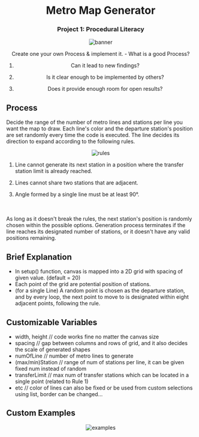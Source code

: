 <div align ="center">

# Metro Map Generator

### Project 1: Procedural Literacy

![banner](https://github.com/dustto24k/weekly-p5js-23FW/assets/105871083/37d8820d-b123-4472-9a22-31b9056ed71d)

Create one your own Process & implement it. - What is a good Process?

1. Can it lead to new findings?                   

2. Is it clear enough to be implemented by others?

3. Does it provide enough room for open results?  

</div>

## Process

Decide the range of the number of metro lines and stations per line you want the map to draw. Each line's color and the departure station's position are set randomly every time the code is executed. The line decides its direction to expand according to the following rules.

<div align ="center">

![rules](https://github.com/dustto24k/weekly-p5js-23FW/assets/105871083/bf60fe91-b0a7-435e-8af8-5c09ede03b38)

</div>

1. Line cannot generate its next station in a position where the transfer station limit is already reached.

2. Lines cannot share two stations that are adjacent.

3. Angle formed by a single line must be at least 90°.

<br></br>
As long as it doesn't break the rules, the next station's position is randomly chosen within the possible options. Generation process terminates if the line reaches its designated number of stations, or it doesn't have any valid positions remaining.

## Brief Explanation

- In setup() function, canvas is mapped into a 2D grid with spacing of given value. (default = 20)
- Each point of the grid are potential position of stations.
- (for a single Line) A random point is chosen as the departure station, and by every loop, the next point to move to is designated within eight adjacent points, following the rule.

## Customizable Variables
- width, height // code works fine no matter the canvas size
- spacing // gap between columns and rows of grid, and it also decides the scale of generated shapes
- numOfLine // number of metro lines to generate
- (max/min)Station // range of num of stations per line, it can be given fixed num instead of random
- transferLimit // max num of transfer stations which can be located in a single point (related to Rule 1)
- etc // color of lines can also be fixed or be used from custom selections using list, border can be changed…

## Custom Examples

<div align ="center">

![examples](https://github.com/dustto24k/weekly-p5js-23FW/assets/105871083/3217da81-40cd-4357-bf47-597b660d0398)

</div>